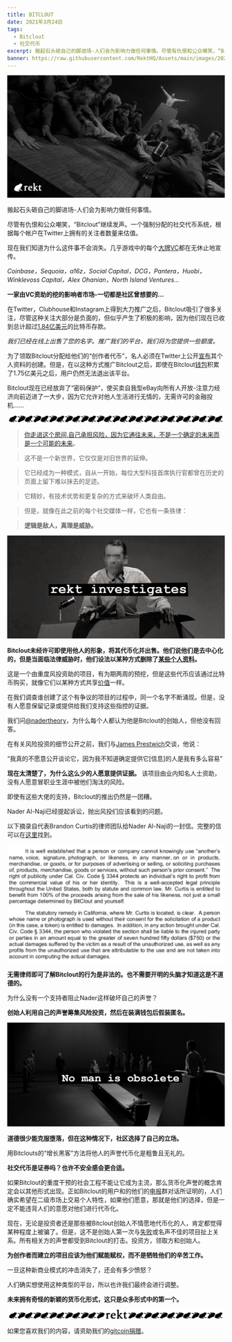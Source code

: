 ```yaml
---
title: BITCLOUT
date: 2021年3月24日
tags:
  - Bitclout
  - 社交代币
excerpt: 搬起石头砸自己的脚进场-人们会为影响力做任何事情。尽管有仇恨和公众嘲笑，“Bitclout”继续发声。一个强制分配的社交代币系统，根据每个帐户在Twitter上拥有的关注者数量来估值。这个有争议的项目背后是谁？
banner: https://raw.githubusercontent.com/RektHQ/Assets/main/images/2021/03/bitcl-header.png
---
```


![](https://raw.githubusercontent.com/RektHQ/Assets/main/images/2021/03/bitcl-header.png)

搬起石头砸自己的脚进场-人们会为影响力做任何事情。

尽管有仇恨和公众嘲笑，“Bitclout”继续发声。一个强制分配的社交代币系统，根据每个帐户在Twitter上拥有的关注者数量来估值。

现在我们知道为什么这件事不会消失。几乎游戏中的每个[大牌VC](https://twitter.com/_prestwich/status/1374193411566170112?s=20)都在无休止地宣传。

_Coinbase，Sequoia，a16z，Social Capital，DCG，Pantera，Huobi，Winklevoss Capital，Alex Ohanian，North Island Ventures…_

**一家由VC资助的挖的影响者市场-一切都是社区曾想要的...**

在Twitter，Clubhouse和Instagram上得到大力推广之后，Bitclout吸引了很多关注，尽管这种关注大部分是负面的，但似乎产生了积极的影响，因为他们现在已收到总计超过[1.84亿美元](https://blockchair.com/bitcoin/address/1PuXkbwqqwzEYo9SPGyAihAge3e9Lc71b)的比特币存款。

_我们已经在线上出售了您的名字。推广我们的平台，我们将为您提供一些额度。_

为了领取Bitclout分配给他们的“创作者代币”，名人必须在Twitter上公开[宣布](https://imgur.com/a/59hHNgG)其个人资料的创建。但是，在以这种方式推广Bitclout之后，即使在Bitclout[钱包](https://blockchair.com/bitcoin/address/1PuXkbwqqwzEYo9SPGyAihAge3e9Lc71b)积累了1.75亿美元之后，用户仍然无法退出该平台。

Bitclout现在已经放弃了“密码保护”，使买卖自我型eBay向所有人开放-注意力经济向前迈进了一大步，因为它允许对他人生活进行无情的，无需许可的金融投机......

![](https://raw.githubusercontent.com/RektHQ/Assets/main/images/2021/03/rekt-linebreak.png)

> [你走进这个房间,自己承担风险，因为它通往未来，不是一个确定的未来而是一个可能的未来](https://www.youtube.com/watch?v=oADlQPJ_Zfc&t=3s)。

> 这不是一个新世界，它仅仅是对旧世界的延伸。

> 它已经成为一种模式，自从一开始，每位大型科技首席执行官都曾在历史的页面上留下难以抹去的足迹。

> 它精妙，有技术优势和更复杂的方式来破坏人类自由。

> 但是，就像在此之前的每个社交媒体一样，它也有一条铁律：

> **逻辑是敌人，真理是威胁。**

![](https://raw.githubusercontent.com/RektHQ/Assets/main/images/2021/03/bitcl-investigates.png)

**Bitclout未经许可即使用他人的形象，将其代币化并出售。他们说他们是去中心化的，但是当面临法律威胁时，他们设法以某种方式删除了[某些个人资料](https://twitter.com/prestonjbyrne/status/1373835451354775552?s=20)。**

这是一个由重度风投资助的项目，有为期两周的预挖，但是这些代币应该通过比特币购买，就像它们以某种方式共享[价值](https://twitter.com/bcmakes/status/1374516134771232768?s=20)一样。

在我们调查谁创建了这个有争议的项目的过程中，同一个名字不断涌现。但是，没有人愿意保留记录或提供给我们支持这些指控的证据。

我们问[@nadertheory](https://twitter.com/nadertheory)，为什么每个人都认为他是Bitclout的创始人，但他没有回答。

在有关风险投资的细节公开之前，我们与[James Prestwich](https://twitter.com/_prestwich/status/1374037435546431490?s=20)交谈，他说：

“我真的不愿意公开谈论它，因为我不知道确定提供它[信息]的人是我有多么容易”

**现在太清楚了，为什么这么少的人愿意提供证据。** 该项目由业内知名人士资助，没有人愿意冒职业生涯中被他们淘汰的风险。

即使有这些大佬的支持，Bitclout的推出仍然是一团糟。

Nader Al-Naji已经提起诉讼，抛出风投们应该看到的问题。

以下摘录自代表Brandon Curtis的律师团队给Nader Al-Naji的一封信。完整的信可以在[这里](https://twitter.com/bcmakes/status/1374516134771232768?s=20)找到。

![](https://raw.githubusercontent.com/RektHQ/Assets/main/images/2021/03/bitcl-law.png)

**无需律师即可了解Bitclout的行为是非法的。也不需要开明的头脑才知道这是不道德的。**

为什么没有一个支持者阻止Nader这样破坏自己的声誉？

**创始人利用自己的声誉筹集风险投资，然后在装满钱包后假装匿名。**

![](https://raw.githubusercontent.com/RektHQ/Assets/main/images/2021/03/bitcl-linebreak-obsolete.png)

**道德很少能克服堕落，但在这种情况下，社区选择了自己的立场。**

用Bitclouts的“增长黑客”方法将他人的声誉代币化是粗鲁且无礼的。

**社交代币是证券吗？也许不安全感会更合适。**

如果Bitclout的重度干预的社会工程不能让它成为主流，那么货币化声誉的概念肯定会以其他形式出现。正如Bitclout的用户和的他们的[电报](https://t.me/bitclout)群对话所证明的，人们确实希望在二级市场上交易个人特性，如果他们愿意，那就是他们的选择，但是一定不能违背人们的意愿对他们进行代币化。

现在，无论是投资者还是那些被Bitclout创始人不情愿地代币化的人，肯定都觉得某种程度上被骗了。但是，这不是创始人第一次与[失败](https://www.basis.io/)或名声不佳的项目扯上关系。所有相关方的声誉都受到Bitclout的打击。投资方，领取方和创始人。

**为创作者而建立的项目应该为他们赋能赋权，而不是牺牲他们的辛苦工作。**

一旦这种新商业模式的冲击消失了，还会有多少愤怒？

人们确实想使用这种类型的平台，所以也许我们最终会进行调整。

**未来拥有奇怪的新颖的货币化形式，这只是众多形式中的第一个。**

![](https://raw.githubusercontent.com/RektHQ/Assets/main/images/2021/03/rekt-text-linebreak.png)

如果您喜欢我们的内容，请资助我们的[gitcoin捐赠](https://gitcoin.co/grants/1632/rekt-the-dark-web-of-defi-journalism)。
